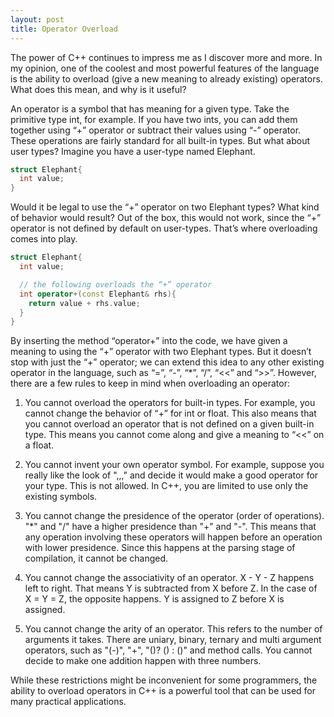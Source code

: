 ```yaml
---
layout: post
title: Operator Overload
---
```


The power of C++ continues to impress me as I discover more and more. In my opinion, one of the coolest and most powerful features of the language is the ability to overload (give a new meaning to already existing) operators. What does this mean, and why is it useful? 

An operator is a symbol that has meaning for a given type. Take the primitive type int, for example. If you have two ints, you can add them together using “+” operator or subtract their values using “-” operator. These operations are fairly standard for all built-in types. But what about user types? Imagine you have a user-type named Elephant.

```c++
struct Elephant{
  int value;
}
```

Would it be legal to use the “+” operator on two Elephant types? What kind of behavior would result? Out of the box, this would not work, since the “+” operator is not defined by default on user-types. That’s where overloading comes into play.

```c++
struct Elephant{
  int value;

  // the following overloads the “+” operator
  int operator+(const Elephant& rhs){
    return value + rhs.value;
  }
}
```

By inserting the method “operator+” into the code, we have given a meaning to using the “+” operator with two Elephant types. But it doesn’t stop with just the “+” operator; we can extend this idea to any other existing operator in the language, such as “=”, “-”, “*”, “/”, “<<” and “>>”. However, there are a few rules to keep in mind when overloading an operator:

1. You cannot overload the operators for built-in types. For example, you cannot change the behavior of “+” for int or float. This also means that you cannot overload an operator that is not defined on a given built-in type. This means you cannot come along and give a meaning to “<<” on a float.

2. You cannot invent your own operator symbol. For example, suppose you really like the look of ",,," and decide it would make a good operator for your type. This is not allowed. In C++, you are limited to use only the existing symbols.

3. You cannot change the presidence of the operator (order of operations). "*" and "/" have a higher presidence than "+" and "-". This means that any operation involving these operators will happen before an operation with lower presidence. Since this happens at the parsing stage of compilation, it cannot be changed.

4. You cannot change the associativity of an operator. X - Y - Z happens left to right. That means Y is subtracted from X before Z. In the case of X = Y = Z, the opposite happens. Y is assigned to Z before X is assigned.

5. You cannot change the arity of an operator. This refers to the number of arguments it takes. There are uniary, binary, ternary and multi argument operators, such as "(-)", "+", "()? () : ()" and method calls. You cannot decide to make one addition happen with three numbers.

While these restrictions might be inconvenient for some programmers, the ability to overload operators in C++ is a powerful tool that can be used for many practical applications.
